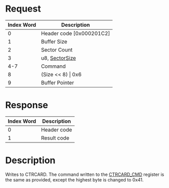 # Request

| Index Word | Description                                                   |
|------------|---------------------------------------------------------------|
| 0          | Header code \[0x000201C2\]                                    |
| 1          | Buffer Size                                                   |
| 2          | Sector Count                                                  |
| 3          | u8, [SectorSize](Gamecard_Services_PXI#SectorSize "wikilink") |
| 4-7        | Command                                                       |
| 8          | (Size \<\< 8) \| 0x6                                          |
| 9          | Buffer Pointer                                                |

# Response

| Index Word | Description |
|------------|-------------|
| 0          | Header code |
| 1          | Result code |

# Description

Writes to CTRCARD. The command written to the
[CTRCARD_CMD](CTRCARD_Registers#CTRCARD_CMD "wikilink") register is the
same as provided, except the highest byte is changed to 0x41.